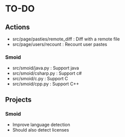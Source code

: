 # TO-DO

## Actions

* src/page/pasties/remote_diff : Diff with a remote file
* src/page/users/recount : Recount user pastes

### Smoid

* src/smoid/java.py : Support java
* src/smoid/csharp.py : Support c#
* src/smoid/c.py : Support C
* src/smoid/cpp.py : Support C++


## Projects

### Smoid

* Improve language detection
* Should also detect licenses

